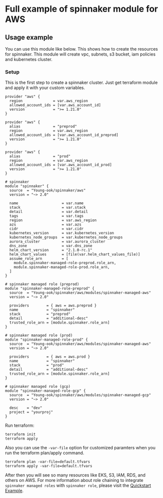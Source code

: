 # Full example of spinnaker module for AWS

## Usage example
You can use this module like below. This shows how to create the resources for spinnaker. This module will create vpc, subnets, s3 bucket, iam policies and kubernetes cluster.

### Setup
This is the first step to create a spinnaker cluster. Just get terraform module and apply it with your custom variables.
```hcl
provider "aws" {
  region              = var.aws_region
  allowed_account_ids = [var.aws_account_id]
  version             = ">= 1.21.0"
}

provider "aws" {
  alias               = "preprod"
  region              = var.aws_region
  allowed_account_ids = [var.aws_account_id_preprod]
  version             = ">= 1.21.0"
}

provider "aws" {
  alias               = "prod"
  region              = var.aws_region
  allowed_account_ids = [var.aws_account_id_prod]
  version             = ">= 1.21.0"
}

# spinnaker
module "spinnaker" {
  source  = "Young-ook/spinnaker/aws"
  version = "~> 2.0"

  name                    = var.name
  stack                   = var.stack
  detail                  = var.detail
  tags                    = var.tags
  region                  = var.aws_region
  azs                     = var.azs
  cidr                    = var.cidr
  kubernetes_version      = var.kubernetes_version
  kubernetes_node_groups  = var.kubernetes_node_groups
  aurora_cluster          = var.aurora_cluster
  dns_zone                = var.dns_zone
  helm_chart_version      = "2.1.0-rc.1"
  helm_chart_values       = [file(var.helm_chart_values_file)]
  assume_role_arn         = [
    module.spinnaker-managed-role-preprod.role_arn,
    module.spinnaker-managed-role-prod.role_arn,
  ]
}

# spinnaker managed role (preprod)
module "spinnaker-managed-role-preprod" {
  source  = "Young-ook/spinnaker/aws/modules/spinnaker-managed-aws"
  version = "~> 2.0"

  providers        = { aws = aws.preprod }
  name             = "spinnaker"
  stack            = "preprod"
  detail           = "additional-desc"
  trusted_role_arn = [module.spinnaker.role_arn]
}

# spinnaker managed role (prod)
module "spinnaker-managed-role-prod" {
  source  = "Young-ook/spinnaker/aws/modules/spinnaker-managed-aws"
  version = "~> 2.0"

  providers        = { aws = aws.prod }
  name             = "spinnaker"
  stack            = "prod"
  detail           = "additional-desc"
  trusted_role_arn = [module.spinnaker.role_arn]
}

# spinnaker managed role (gcp)
module "spinnaker-managed-role-gcp" {
  source  = "Young-ook/spinnaker/aws/modules/spinnaker-managed-gcp"
  version = "~> 2.0"

  desc    = "dev"
  project = "yourproj"
}
```
Run terraform:
```
terraform init
terraform apply
```
Also you can use the `-var-file` option for customized paramters when you run the terraform plan/apply command.
```
terraform plan -var-file=default.tfvars
terraform apply -var-file=default.tfvars
```
After then you will see so many resources like EKS, S3, IAM, RDS, and others on AWS. For more information about role chaining to integrate `spinnaker managed roles` with `spinnaker role`, please visit the [Quickstart Example](https://github.com/Young-ook/terraform-aws-spinnaker/tree/master/README.md#Quickstart).
